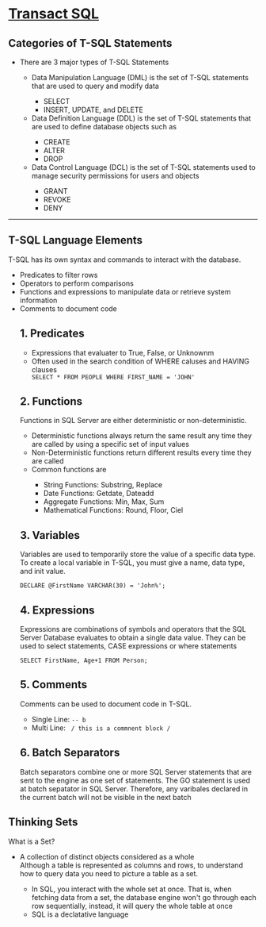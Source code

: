 # <a href="https://www.pluralsight.com/guides/introduction-tsql-querying">Transact SQL</a>

## Categories of T-SQL Statements ##
<ul>
    <li>There are 3 major types of T-SQL Statements</li>
        <ul>
            <li>Data Manipulation Language (DML) is the set of T-SQL statements that are used to query and modify data</li>
                <ul>
                    <li>SELECT</li>
                    <li>INSERT, UPDATE, and DELETE</li>
                </ul>
            <li>Data Definition Language (DDL) is the set of T-SQL statements that are used to define database objects such as</li>
                <ul>
                    <li>CREATE</li>
                    <li>ALTER</li>
                    <li>DROP</li>
                </ul>
            <li>Data Control Language (DCL) is the set of T-SQL statements used to manage security permissions for users and objects</li>
                <ul>
                    <li>GRANT</li>
                    <li>REVOKE</li>
                    <li>DENY</li>
                </ul>
        </ul>
</ul>
<hr />

## T-SQL Language Elements
T-SQL has its own syntax and commands to interact with the database.
<ul>
    <li>Predicates to filter rows</li>
    <li>Operators to perform comparisons</li>
    <li>Functions and expressions to manipulate data or retrieve system information</li>
    <li>Comments to document code</li>
    <h2>1. Predicates</h2>
    <ul>
        <li>Expressions that evaluater to True, False, or Unknownm</li>
        <li>Often used in the search condition of WHERE caluses and HAVING clauses</li>
        <code>SELECT * FROM PEOPLE WHERE FIRST_NAME = 'JOHN'</code>
    </ul>
    <h2>2. Functions</h2>
     Functions in SQL Server are either deterministic or non-deterministic.
     <ul>
        <li>Deterministic functions always return the same result any time they are called by using a specific set of input values</li>
        <li>Non-Deterministic functions return different results every time they are called</li>
        <li>Common functions are</li>
        <ul>
            <li>String Functions: Substring, Replace</li>
            <li>Date Functions: Getdate, Dateadd</li>
            <li>Aggregate Functions: Min, Max, Sum</li>
            <li>Mathematical Functions: Round, Floor, Ciel</li>
        </ul>
     </ul>
     <h2>3. Variables</h2>
     <p>Variables are used to temporarily store the value of a specific data type. To create a local variable in T-SQL, you must give a name, data type, and init value.</p>
     <code>DECLARE @FirstName VARCHAR(30) = 'John%';</code>
     <h2>4. Expressions</h2>
     <p>Expressions are combinations of symbols and operators that the SQL Server Database evaluates to obtain a single data value. They can be used to select statements, CASE expressions or where statements</p>
     <code>SELECT FirstName, Age+1 FROM Person;</code>
     <h2>5. Comments</h2>
     <p>Comments can be used to document code in T-SQL.</p>
     <ul>
        <li>Single Line: <code>-- b</code></li>
        <li>Multi Line: <code> / this is a commnent block /</code></li>
     </ul>
     <h2>6. Batch Separators</h2>
     <p>Batch separators combine one or more SQL Server statements that are sent to the engine as one set of statements. The GO statement is used at batch sepatator in SQL Server. Therefore, any varibales declared in the current batch will not be visible in the next batch</p>
</ul>


## Thinking Sets
What is a Set?
<ul>
    <li>A collection of distinct objects considered as a whole</li>
    Although a table is represented as columns and rows, to understand how to query data you need to picture a table as a set.
    <ul>
        <li>In SQL, you interact with the whole set at once. That is, when fetching data from a set, the database engine won't go through each row sequentially, instead, it will query the whole table at once</li>
        <li>SQL is a declatative language</li>
    </ul>
</ul>
